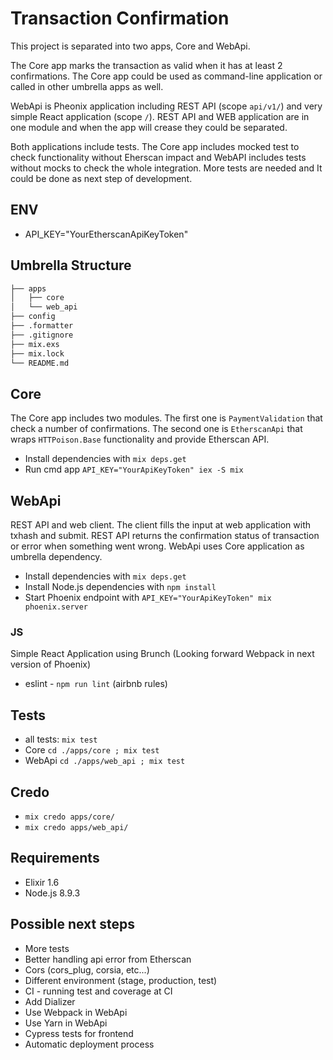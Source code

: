 # Transaction Confirmation

This project is separated into two apps, Core and WebApi.

The Core app marks the transaction as valid when it has at least 2 confirmations. The Core app could be used as command-line application or called in other umbrella apps as well.

WebApi is Pheonix application including REST API (scope `api/v1/`) and very simple React application (scope `/`). REST API and WEB application are in one module and when the app will crease they could be separated.

Both applications include tests. The Core app includes mocked test to check functionality without Eherscan impact and WebAPI includes tests without mocks to check the whole integration. More tests are needed and It could be done as next step of development.

## ENV
  * API_KEY="YourEtherscanApiKeyToken"

## Umbrella Structure
```bash
├── apps
│   ├── core
│   └── web_api
├── config
├── .formatter
├── .gitignore
├── mix.exs
├── mix.lock
└── README.md
```

## Core
  The Core app includes two modules. The first one is `PaymentValidation` that check a number of confirmations. The second one is `EtherscanApi` that wraps `HTTPoison.Base` functionality and provide Etherscan API.
  * Install dependencies with `mix deps.get`
  * Run cmd app `API_KEY="YourApiKeyToken" iex -S mix`

## WebApi
  REST API and web client. The client fills the input at web application with txhash and submit. REST API returns the confirmation status of transaction or error when something went wrong. WebApi uses Core application as umbrella dependency.
  * Install dependencies with `mix deps.get`
  * Install Node.js dependencies with `npm install`
  * Start Phoenix endpoint with `API_KEY="YourApiKeyToken" mix phoenix.server`

### JS
  Simple React Application using Brunch (Looking forward Webpack in next version of Phoenix)
  * eslint - `npm run lint` (airbnb rules)

## Tests
  * all tests: `mix test`
  * Core `cd ./apps/core ; mix test`
  * WebApi `cd ./apps/web_api ; mix test`

## Credo
 * `mix credo apps/core/`
 * `mix credo apps/web_api/`

## Requirements
 * Elixir 1.6
 * Node.js 8.9.3

 ## Possible next steps
  * More tests
  * Better handling api error from Etherscan
  * Cors (cors_plug, corsia, etc...)
  * Different environment (stage, production, test)
  * CI - running test and coverage at CI
  * Add Dializer
  * Use Webpack in WebApi
  * Use Yarn in WebApi
  * Cypress tests for frontend
  * Automatic deployment process

